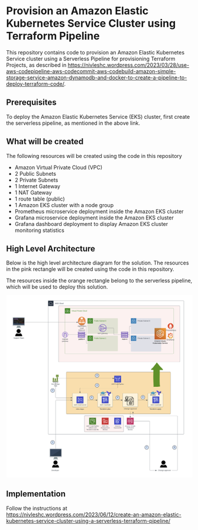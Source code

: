# Provision an Amazon Elastic Kubernetes Service Cluster using Terraform Pipeline

This repository contains code to provision an Amazon Elastic Kubernetes Service cluster using a Serverless Pipeline for provisioning Terraform Projects, as described in https://nivleshc.wordpress.com/2023/03/28/use-aws-codepipeline-aws-codecommit-aws-codebuild-amazon-simple-storage-service-amazon-dynamodb-and-docker-to-create-a-pipeline-to-deploy-terraform-code/.

## Prerequisites
To deploy the Amazon Elastic Kubernetes Service (EKS) cluster, first create the serverless pipeline, as mentioned in the above link.

## What will be created
The following resources will be created using the code in this repository
- Amazon Virtual Private Cloud (VPC)
- 2 Public Subnets
- 2 Private Subnets
- 1 Internet Gateway
- 1 NAT Gateway
- 1 route table (public)
- 1 Amazon EKS cluster with a node group
- Prometheus microservice deployment inside the Amazon EKS cluster
- Grafana microservice deployment inside the Amazon EKS cluster
- Grafana dashboard deployment to display Amazon EKS cluster monitoring statistics

## High Level Architecture
Below is the high level architecture diagram for the solution. The resources in the pink rectangle will be created using the code in this repository.

The resources inside the orange rectangle belong to the serverless pipeline, which will be used to deploy this solution.

![High Level Architecture Diagram](/images/Serverless%20Pipeline%20-%20Amazon%20EKS%20Cluster.png "High Level Architecture Diagram")
## Implementation
Follow the instructions at https://nivleshc.wordpress.com/2023/06/12/create-an-amazon-elastic-kubernetes-service-cluster-using-a-serverless-terraform-pipeline/